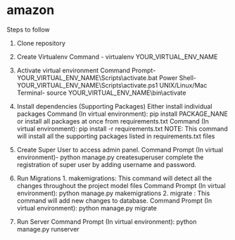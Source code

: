 # amazon
Steps to follow 
1.  Clone repository

2.  Create Virtualenv 
        Command - virtualenv YOUR_VIRTUAL_ENV_NAME
        
3.  Activate virtual environment
        Command Prompt- YOUR_VIRTUAL_ENV_NAME\Scripts\activate.bat
        Power Shell- YOUR_VIRTUAL_ENV_NAME\Scripts\activate.ps1
        UNIX/Linux/Mac Terminal- source YOUR_VIRTUAL_ENV_NAME\bin\activate
        
4.  Install dependencies (Supporting Packages)
        Either install individual packages
            Command (In virtual environment): pip install PACKAGE_NANE
        or install all packages at once from requirements.txt
            Command (In virtual environment): pip install -r requirements.txt
            NOTE: This command will install all the supporting packages listed in requirements.txt files
            
5.  Create Super User to access admin panel.
        Command Prompt (In virtual environment)- python manage.py createsuperuser
        complete the registration of super user by adding username and password.
        
6.  Run Migrations
        1. makemigrations: This command will detect all the changes throughout the project model files
            Command Prompt (In virtual environment): python manage.py makemigrations 
        2. migrate : This command will add new changes to database.
            Command Prompt (In virtual environment): python manage.py migrate
            
7.  Run Server
        Command Prompt (In virtual environment): python manage.py runserver 
        
        
        
    
    
